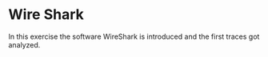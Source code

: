 # Wire Shark

In this exercise the software WireShark is introduced and the first traces got analyzed.